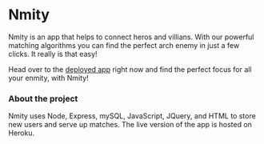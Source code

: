# Nmity

Nmity is an app that helps to connect heros and villians. With our powerful matching algorithms you can find the perfect arch enemy in just a few clicks. It really is that easy!

Head over to the [deployed app](https://morning-brushlands-20752.herokuapp.com/) right now and find the perfect focus for all your enmity, with Nmity!



### About the project

Nmity uses Node, Express, mySQL, JavaScript, JQuery, and HTML to store new users and serve up matches. The live version of the app is hosted on Heroku.